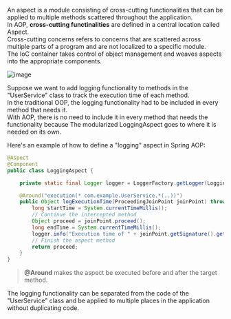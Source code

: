 An aspect is a module consisting of cross-cutting functionalities that can be applied to multiple methods scattered throughout the application.<br>
In AOP, **cross-cutting functinalities** are defined in a central location called Aspect.<br>
Cross-cutting concerns refers to concerns that are scattered across multiple parts of a program and are not localized to a specific module.<br>
The IoC container takes control of object management and weaves aspects into the appropriate components.<br>

![image](https://github.com/vacu9708/Fundamental-knowledge/assets/67142421/6f020c38-a8fd-472a-bc3b-70fc1b1dd951)

Suppose we want to add logging functionality to methods in the "UserService" class to track the execution time of each method.<br>
In the traditional OOP, the logging functionality had to be included in every method that needs it.<br>
With AOP, there is no need to include it in every method that needs the functionality because The modularized LoggingAspect goes to where it is needed on its own.<br>

Here's an example of how to define a "logging" aspect in Spring AOP:<br>
~~~java
@Aspect
@Component
public class LoggingAspect {

    private static final Logger logger = LoggerFactory.getLogger(LoggingAspect.class);

    @Around("execution(* com.example.UserService.*(..))")
    public Object logExecutionTime(ProceedingJoinPoint joinPoint) throws Throwable {
        long startTime = System.currentTimeMillis();
        // Continue the intercepted method
        Object proceed = joinPoint.proceed();
        long endTime = System.currentTimeMillis();
        logger.info("Execution time of " + joinPoint.getSignature().getName() + " : " + (endTime - startTime) + " ms");
        // Finish the aspect method
        return proceed;
    }
}
~~~
>**@Around** makes the aspect be executed before and after the target method.<br>

The logging functionality can be separated from the code of the "UserService" class and be applied to multiple places in the application without duplicating code.<br>
